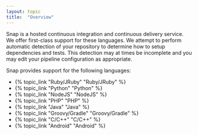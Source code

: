 ```yaml
---
layout: topic
title:  "Overview"
---
```


Snap is a hosted continuous integration and continuous delivery service. We offer first-class support for these languages. We attempt to perform automatic detection of your repository to determine how to setup dependencies and tests. This detection may at times be incomplete and you may edit your pipeline configuration as appropriate.

Snap provides support for the following languages:


* {% topic_link "Ruby/JRuby" "Ruby/JRuby" %}
* {% topic_link "Python" "Python" %}
* {% topic_link "NodeJS" "NodeJS" %}
* {% topic_link "PHP" "PHP" %}
* {% topic_link "Java" "Java" %}
* {% topic_link "Groovy/Gradle" "Groovy/Gradle" %}
* {% topic_link "C/C++" "C/C++" %}
* {% topic_link "Android" "Android" %}
